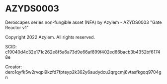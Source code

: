 # AZYDS0003
Deroscapes series non-fungible asset (NFA) by Azylem - AZYDS0003 "Gate Reactor v1"

Copyright 2022 Azylem. All rights reserved.

SCID: c19040d4c32e171c262e8f5a6a73d9e66af899f402ed66bacb3b4352bf61748e

Creator: dero1qyfk5w2rvqpl9kzfd7fpteyp2k362y6audydcu2qrgcmj6vtasfkgqq9704gn
